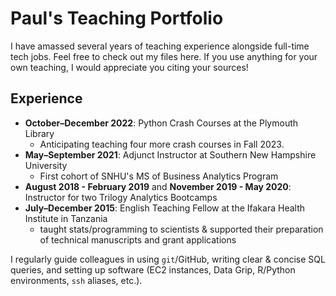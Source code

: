 # Paul's Teaching Portfolio
I have amassed several years of teaching experience alongside full-time tech jobs. Feel free to check out my files here. If you use anything for your own teaching, I would appreciate you citing your sources!

## Experience
* **October–December 2022**: Python Crash Courses at the Plymouth Library
  * Anticipating teaching four more crash courses in Fall 2023.
* **May–September 2021**: Adjunct Instructor at Southern New Hampshire University
  * First cohort of SNHU's MS of Business Analytics Program
* **August 2018 - February 2019** and **November 2019 - May 2020**: Instructor for two Trilogy Analytics Bootcamps
* **July–December 2015**: English Teaching Fellow at the Ifakara Health Institute in Tanzania
  * taught stats/programming to scientists & supported their preparation of technical manuscripts and grant applications

I regularly guide colleagues in using `git`/GitHub, writing clear & concise SQL queries, and setting up software (EC2 instances, Data Grip, R/Python environments, `ssh` aliases, etc.).

